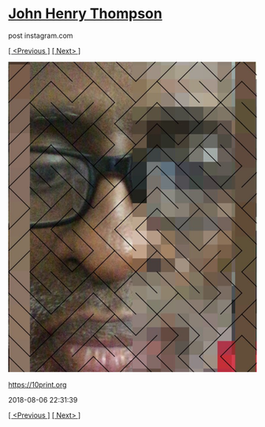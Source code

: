 # [John Henry Thompson](../README.md)
post instagram.com

[[ <Previous ]](2018-08-07-2.md) [[ Next> ]](2018-08-04-1.md)

[![](../media/2018-08-06/https-10print-org.jpg)](../README.md)

https://10print.org

2018-08-06 22:31:39

[[ <Previous ]](2018-08-07-2.md) [[ Next> ]](2018-08-04-1.md)